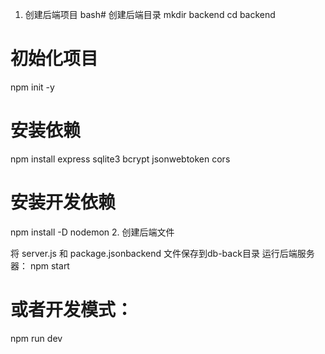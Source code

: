 1. 创建后端项目
bash# 创建后端目录
mkdir backend
cd backend

# 初始化项目
npm init -y

# 安装依赖
npm install express sqlite3 bcrypt jsonwebtoken cors

# 安装开发依赖
npm install -D nodemon
2. 创建后端文件

将  server.js 和 package.jsonbackend 文件保存到db-back目录
运行后端服务器：
npm start
# 或者开发模式：
npm run dev
